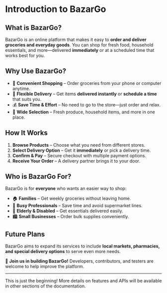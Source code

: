 # Introduction to BazarGo

## What is BazarGo?

BazarGo is an online platform that makes it easy to **order and deliver groceries and everyday goods**. You can shop for fresh food, household essentials, and more—delivered **immediately** or at a scheduled time that works best for you.

## Why Use BazarGo?

- 🛒 **Convenient Shopping** – Order groceries from your phone or computer anytime.
- 🚚 **Flexible Delivery** – Get items **delivered instantly** or **schedule a time** that suits you.
- 💰 **Save Time & Effort** – No need to go to the store—just order and relax.
- 📍 **Wide Selection** – Fresh produce, household items, and more in one place.

## How It Works

1. **Browse Products** – Choose what you need from different stores.
2. **Select Delivery Option** – Get it **immediately** or pick a delivery time.
3. **Confirm & Pay** – Secure checkout with multiple payment options.
4. **Receive Your Order** – A delivery partner brings it to your door.

## Who is BazarGo For?

BazarGo is for **everyone** who wants an easier way to shop:

- 🏠 **Families** – Get weekly groceries without leaving home.
- 🏢 **Busy Professionals** – Save time and avoid supermarket lines.
- 🏥 **Elderly & Disabled** – Get essentials delivered easily.
- 🏙️ **Small Businesses** – Order bulk supplies conveniently.

## Future Plans

BazarGo aims to expand its services to include **local markets, pharmacies, and special delivery options** to serve even more needs.

📌 **Join us in building BazarGo!** Developers, contributors, and testers are welcome to help improve the platform.

---

This is just the beginning! More details on features and APIs will be available in other sections of the documentation.
